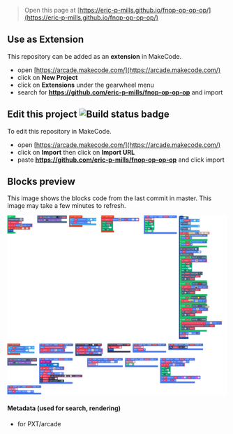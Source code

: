  


> Open this page at [https://eric-p-mills.github.io/fnop-op-op-op/](https://eric-p-mills.github.io/fnop-op-op-op/)

## Use as Extension

This repository can be added as an **extension** in MakeCode.

* open [https://arcade.makecode.com/](https://arcade.makecode.com/)
* click on **New Project**
* click on **Extensions** under the gearwheel menu
* search for **https://github.com/eric-p-mills/fnop-op-op-op** and import

## Edit this project ![Build status badge](https://github.com/eric-p-mills/fnop-op-op-op/workflows/MakeCode/badge.svg)

To edit this repository in MakeCode.

* open [https://arcade.makecode.com/](https://arcade.makecode.com/)
* click on **Import** then click on **Import URL**
* paste **https://github.com/eric-p-mills/fnop-op-op-op** and click import

## Blocks preview

This image shows the blocks code from the last commit in master.
This image may take a few minutes to refresh.

![A rendered view of the blocks](https://github.com/eric-p-mills/fnop-op-op-op/raw/master/.github/makecode/blocks.png)

#### Metadata (used for search, rendering)

* for PXT/arcade
<script src="https://makecode.com/gh-pages-embed.js"></script><script>makeCodeRender("{{ site.makecode.home_url }}", "{{ site.github.owner_name }}/{{ site.github.repository_name }}");</script>
